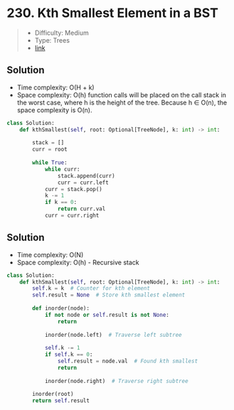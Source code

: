 # 230. Kth Smallest Element in a BST

> - Difficulty: Medium
> - Type: Trees
> - [link](https://leetcode.com/problems/kth-smallest-element-in-a-bst/)

## Solution
- Time complexity: O(H + k)
- Space complexity: O(h) function calls will be placed on the call stack in the worst case, where h is the height of the tree. Because h ∈ O(n), the space complexity is O(n).

```python
class Solution:
    def kthSmallest(self, root: Optional[TreeNode], k: int) -> int:
        
        stack = []
        curr = root
        
        while True:
            while curr:
                stack.append(curr)
                curr = curr.left
            curr = stack.pop()
            k -= 1
            if k == 0:
                return curr.val
            curr = curr.right
```

## Solution
- Time complexity: O(N)
- Space complexity: O(h) - Recursive stack

```python
class Solution:
    def kthSmallest(self, root: Optional[TreeNode], k: int) -> int:
        self.k = k  # Counter for kth element
        self.result = None  # Store kth smallest element
        
        def inorder(node):
            if not node or self.result is not None:
                return
            
            inorder(node.left)  # Traverse left subtree
            
            self.k -= 1
            if self.k == 0:
                self.result = node.val  # Found kth smallest
                return
            
            inorder(node.right)  # Traverse right subtree
        
        inorder(root)
        return self.result
```